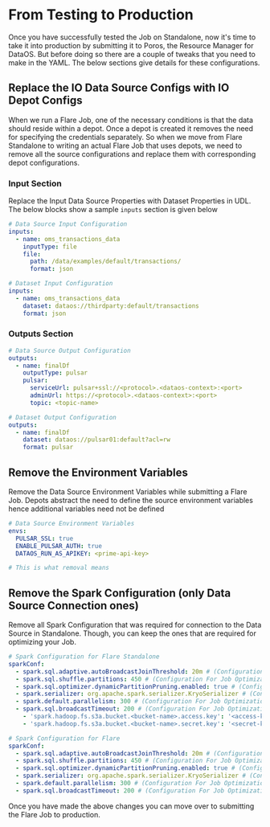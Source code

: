 # **From Testing to Production**

Once you have successfully tested the Job on Standalone, now it's time to take it into production by submitting it to Poros, the Resource Manager for DataOS. But before doing so there are a couple of tweaks that you need to make in the YAML. The below sections give details for these configurations.

## **Replace the IO Data Source Configs with IO Depot Configs**

When we run a Flare Job, one of the necessary conditions is that the data should reside within a depot. Once a depot is created it removes the need for specifying the credentials separately. So when we move from Flare Standalone to writing an actual Flare Job that uses depots, we need to remove all the source configurations and replace them with corresponding depot configurations.

### **Input Section**

Replace the Input Data Source Properties with Dataset Properties in UDL. The below blocks show a sample `inputs` section  is given below

```yaml
# Data Source Input Configuration
inputs:
  - name: oms_transactions_data
    inputType: file
    file:
      path: /data/examples/default/transactions/
      format: json
```

```yaml
# Dataset Input Configuration 
inputs:
  - name: oms_transactions_data
    dataset: dataos://thirdparty:default/transactions
    format: json

```

### **Outputs Section**

```yaml
# Data Source Output Configuration
outputs:
  - name: finalDf
    outputType: pulsar
    pulsar:
      serviceUrl: pulsar+ssl://<protocol>.<dataos-context>:<port>
      adminUrl: https://<protocol>.<dataos-context>:<port>
      topic: <topic-name>
```

```yaml
# Dataset Output Configuration 
outputs:
  - name: finalDf
    dataset: dataos://pulsar01:default?acl=rw
    format: pulsar

```

## **Remove the Environment Variables**

Remove the Data Source Environment Variables while submitting a Flare Job. Depots abstract the need to define the source environment variables hence additional variables need not be defined

```yaml
# Data Source Environment Variables
envs:
  PULSAR_SSL: true
  ENABLE_PULSAR_AUTH: true
  DATAOS_RUN_AS_APIKEY: <prime-api-key>
```

```yaml
# This is what removal means 

```

## **Remove the Spark Configuration (only Data Source Connection ones)**

Remove all Spark Configuration that was required for connection to the Data Source in Standalone. Though, you can keep the ones that are required for optimizing your Job.

```yaml
# Spark Configuration for Flare Standalone
sparkConf:
  - spark.sql.adaptive.autoBroadcastJoinThreshold: 20m # (Configuration For Job Optimization)
  - spark.sql.shuffle.partitions: 450 # (Configuration For Job Optimization)
  - spark.sql.optimizer.dynamicPartitionPruning.enabled: true # (Configuration For Job Optimization)
  - spark.serializer: org.apache.spark.serializer.KryoSerializer # (Configuration For Job Optimization)
  - spark.default.parallelism: 300 # (Configuration For Job Optimization)
  - spark.sql.broadcastTimeout: 200 # (Configuration For Job Optimization)
	- 'spark.hadoop.fs.s3a.bucket.<bucket-name>.access.key': '<access-key>' # (Configuration For Data Source Connection)
	- 'spark.hadoop.fs.s3a.bucket.<bucket-name>.secret.key': '<secret-key>' # (Configuration For Data Source Connection)
```

```yaml
# Spark Configuration for Flare
sparkConf:
  - spark.sql.adaptive.autoBroadcastJoinThreshold: 20m # (Configuration For Job Optimization)
  - spark.sql.shuffle.partitions: 450 # (Configuration For Job Optimization)
  - spark.sql.optimizer.dynamicPartitionPruning.enabled: true # (Configuration For Job Optimization)
  - spark.serializer: org.apache.spark.serializer.KryoSerializer # (Configuration For Job Optimization)
  - spark.default.parallelism: 300 # (Configuration For Job Optimization)
  - spark.sql.broadcastTimeout: 200 # (Configuration For Job Optimization)

```

Once you have made the above changes you can move over to submitting the Flare Job to production.